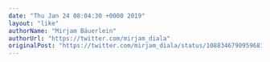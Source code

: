 ```yaml
---
date: "Thu Jan 24 08:04:30 +0000 2019"
layout: "like"
authorName: "Mirjam Bäuerlein"
authorUrl: "https://twitter.com/mirjam_diala"
originalPost: "https://twitter.com/mirjam_diala/status/1088346790959681536"
---
```

